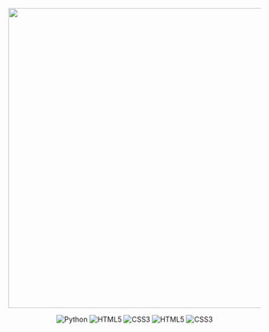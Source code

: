 </p>

<p align="center">
  <img src="https://img.shields.io/badge/Julia Loss-445f9d?style=for-the-badge&logo=Codeforces&logoColor=white" width="600"/>
</p>


<p align="center">
  <img src="https://img.shields.io/badge/Python-14354C?style=for-the-badge&logo=python&logoColor=white" alt="Python"/>
  <img src="https://img.shields.io/badge/Java-ED8B00?style=for-the-badge&logo=openjdk&logoColor=white" alt="HTML5"/>
  <img src="https://img.shields.io/badge/R-276DC3?style=for-the-badge&logo=r&logoColor=white" alt="CSS3"/>
   <img src="https://img.shields.io/badge/MySQL-00000F?style=for-the-badge&logo=mysql&logoColor=white" alt="HTML5"/>
  <img src="https://img.shields.io/badge/Tableau-E97627?style=for-the-badge&logo=Tableau&logoColor=white" alt="CSS3"/>
